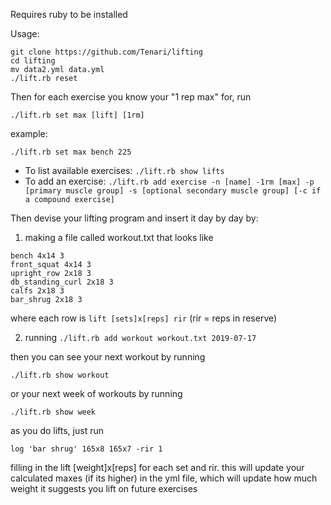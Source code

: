 Requires ruby to be installed

Usage:

```
git clone https://github.com/Tenari/lifting
cd lifting
mv data2.yml data.yml
./lift.rb reset
```

Then for each exercise you know your "1 rep max" for, run

```
./lift.rb set max [lift] [1rm]
```
example:
```
./lift.rb set max bench 225
```

- To list available exercises: `./lift.rb show lifts`
- To add an exercise: `./lift.rb add exercise -n [name] -1rm [max] -p [primary muscle group] -s [optional secondary muscle group] [-c if a compound exercise]`

Then devise your lifting program and insert it day by day by:

1. making a file called workout.txt that looks like
```
bench 4x14 3
front_squat 4x14 3
upright_row 2x18 3
db_standing_curl 2x18 3
calfs 2x18 3
bar_shrug 2x18 3
```
where each row is `lift [sets]x[reps] rir` (rir = reps in reserve)

2. running `./lift.rb add workout workout.txt 2019-07-17`

then you can see your next workout by running
```
./lift.rb show workout
```
or your next week of workouts by running
```
./lift.rb show week
```

as you do lifts, just run
```
log 'bar shrug' 165x8 165x7 -rir 1
```
filling in the lift [weight]x[reps] for each set and rir. this will update your calculated maxes (if its higher) in the yml file, which will update how much weight it suggests you lift on future exercises

